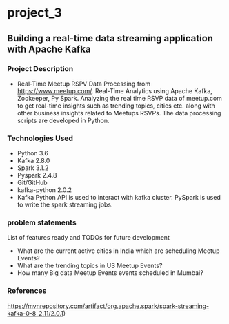 # project_3
## Building a real-time data streaming application with Apache Kafka
### Project Description

* Real-Time Meetup RSPV Data Processing from https://www.meetup.com/. Real-Time Analytics using Apache Kafka, Zookeeper, Py Spark. Analyzing the real time RSVP data of meetup.com to get real-time insights such as trending topics, cities etc. along with other business insights related to Meetups RSVPs. The data processing scripts are developed in Python.
### Technologies Used
*  Python 3.6
*  Kafka 2.8.0
*  Spark 3.1.2
*  Pyspark 2.4.8
*  Git/GitHub
*  kafka-python 2.0.2
*  Kafka Python API is used to interact with kafka cluster. PySpark is used to write the spark streaming jobs.
### problem statements
List of features ready and TODOs for future development

*  What are the current active cities in India which are scheduling Meetup Events?
*  What are the trending topics in US Meetup Events?
* How many Big data Meetup Events events scheduled in Mumbai?
### References
https://mvnrepository.com/artifact/org.apache.spark/spark-streaming-kafka-0-8_2.11/2.0.1)
